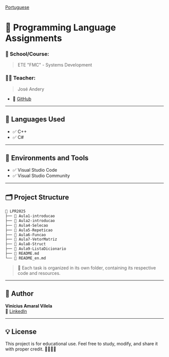 [Portuguese](README.md)
# 📘 Programming Language Assignments

### 🏫 School/Course:
> ETE "FMC" - Systems Development

### 👨‍🏫 Teacher:
> José Andery  
- 🔗 [GitHub](https://github.com/joseandery)

---

## 🚀 Languages Used

- ✅ C++
- ✅ C#

---

## 🧪 Environments and Tools

- ✅ Visual Studio Code
- ✅ Visual Studio Community

---
## 🗂️ Project Structure

```bash
📁 LPR2025
├── 📁 Aula1-introducao
├── 📁 Aula2-introducao
├── 📁 Aula4-Selecao
├── 📁 Aula5-Repeticao
├── 📁 Aula6-Funcao
├── 📁 Aula7-VetorMatriz
├── 📁 Aula8-Struct
├── 📁 Aula9-ListaDicionario
├── 📄 README.md 
└── 📄 README_en.md 
```

> 📌 Each task is organized in its own folder, containing its respective code and resources.

---

## 👤 Author

**Vinícius Amaral Vilela**  
🔗 [LinkedIn](https://www.linkedin.com/in/vin%C3%ADcius-amaral-vilela-b57549362?utm_source=share&utm_campaign=share_via&utm_content=profile&utm_medium=ios_app)

---

## 💡 License

This project is for educational use. Feel free to study, modify, and share it with proper credit. 👩‍💻👨‍💻
